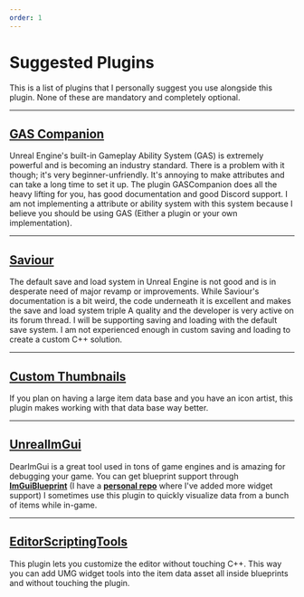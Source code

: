 ```yaml
---
order: 1
---
```


# Suggested Plugins

This is a list of plugins that I personally suggest you use alongside this plugin. None of these are mandatory and completely optional.

---
## <a href="https://www.unrealengine.com/marketplace/en-US/product/gas-companion" target="_blank">**GAS Companion**</a>
Unreal Engine's built-in Gameplay Ability System (GAS) is extremely powerful and is becoming an industry standard. There is a problem with it though; it's very beginner-unfriendly. It's annoying to make attributes and can take a long time to set it up. The plugin GASCompanion does all the heavy lifting for you, has good documentation and good Discord support. I am not implementing a attribute or ability system with this system because I believe you should be using GAS (Either a plugin or your own implementation).

---
## <a href="https://www.unrealengine.com/marketplace/en-US/product/savior" target="_blank">**Saviour**</a>
The default save and load system in Unreal Engine is not good and is in desperate need of major revamp or improvements. While Saviour's documentation is a bit weird, the code underneath it is excellent and makes the save and load system triple A quality and the developer is very active on its forum thread.
I will be supporting saving and loading with the default save system. I am not experienced enough in custom saving and loading to create a custom C++ solution.

---
## <a href="https://www.unrealengine.com/marketplace/en-US/product/custom-thumbnails" target="_blank">**Custom Thumbnails**</a>
If you plan on having a large item data base and you have an icon artist, this plugin makes working with that data base way better.

---
## <a href="https://github.com/IDI-Systems/UnrealImGui" target="_blank">**UnrealImGui**</a>
DearImGui is a great tool used in tons of game engines and is amazing for debugging your game.
You can get blueprint support through <a href="https://github.com/TheEnbyWitch/ImGuiBlueprint" target="_blank">**ImGuiBlueprint**</a> (I have a <a href="https://github.com/Variann/ImGuiBlueprint" target="_blank">**personal repo**</a> where I've added more widget support)
I sometimes use this plugin to quickly visualize data from a bunch of items while in-game.

---
## <a href="https://github.com/Variann/UE4-EditorScriptingToolsPlugin" target="_blank">**EditorScriptingTools**</a>
This plugin lets you customize the editor without touching C++. This way you can add UMG widget tools into the item data asset all inside blueprints and without touching the plugin.